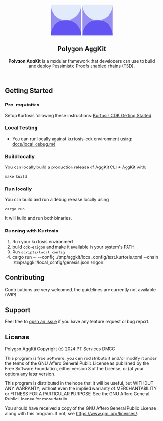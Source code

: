 <div id="top"></div>
<!-- PROJECT LOGO -->
<br />
<div align="center">

<img src="./.github/.assets/aggkit-logo.svg#gh-light-mode-only" alt="Logo" width="100">
<img src="./.github/.assets/aggkit-logo.svg#gh-dark-mode-only" alt="Logo" width="100">

## Polygon AggKit

**Polygon AggKit** is a modular framework that developers can use to build and deploy Pessimistic Proofs enabled chains (TBD).

</div>

<br />

## Getting Started

### Pre-requisites

Setup Kurtosis following these instructions: [Kurtosis CDK Getting Started](https://github.com/0xPolygon/kurtosis-cdk?tab=readme-ov-file#getting-started)

### Local Testing

- You can run locally against kurtosis-cdk environment using: [docs/local_debug.md](docs/local_debug.md)

### Build locally

You can locally build a production release of AggKit CLI + AggKit with:

```
make build
```

### Run locally

You can build and run a debug release locally using:

```
cargo run
```

It will build and run both binaries.
### Running with Kurtosis

1. Run your kurtosis environment
2. build `cdk-erigon` and make it available in your system's PATH
3. Run `scripts/local_config`
4. cargo run -- --config ./tmp/aggkit/local_config/test.kurtosis.toml --chain ./tmp/aggkit/local_config/genesis.json erigon

## Contributing

Contributions are very welcomed, the guidelines are currently not available (WIP)

## Support

Feel free to [open an issue](https://github.com/agglayer/aggkit/issues/new) if you have any feature request or bug report.<br />


## License

Polygon AggKit
Copyright (c) 2024 PT Services DMCC

This program is free software: you can redistribute it and/or modify
it under the terms of the GNU Affero General Public License as published
by the Free Software Foundation, either version 3 of the License, or
(at your option) any later version.

This program is distributed in the hope that it will be useful,
but WITHOUT ANY WARRANTY; without even the implied warranty of
MERCHANTABILITY or FITNESS FOR A PARTICULAR PURPOSE.  See the
GNU Affero General Public License for more details.

You should have received a copy of the GNU Affero General Public License
along with this program.  If not, see <https://www.gnu.org/licenses/>.
